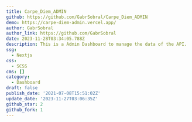 ```yaml
---
title: Carpe_Diem_ADMIN
github: https://github.com/GabrSobral/Carpe_Diem_ADMIN
demo: https://carpe-diem-admin.vercel.app/
author: GabrSobral
author_link: https://github.com/GabrSobral
date: 2023-11-28T03:34:05.788Z
description: This is a Admin Dashboard to manage the data of the API.
ssg:
  - Nextjs
css:
  - SCSS
cms: []
category:
  - Dashboard
draft: false
publish_date: '2021-07-08T15:51:02Z'
update_date: '2023-11-27T03:06:35Z'
github_star: 2
github_fork: 1
---
```

